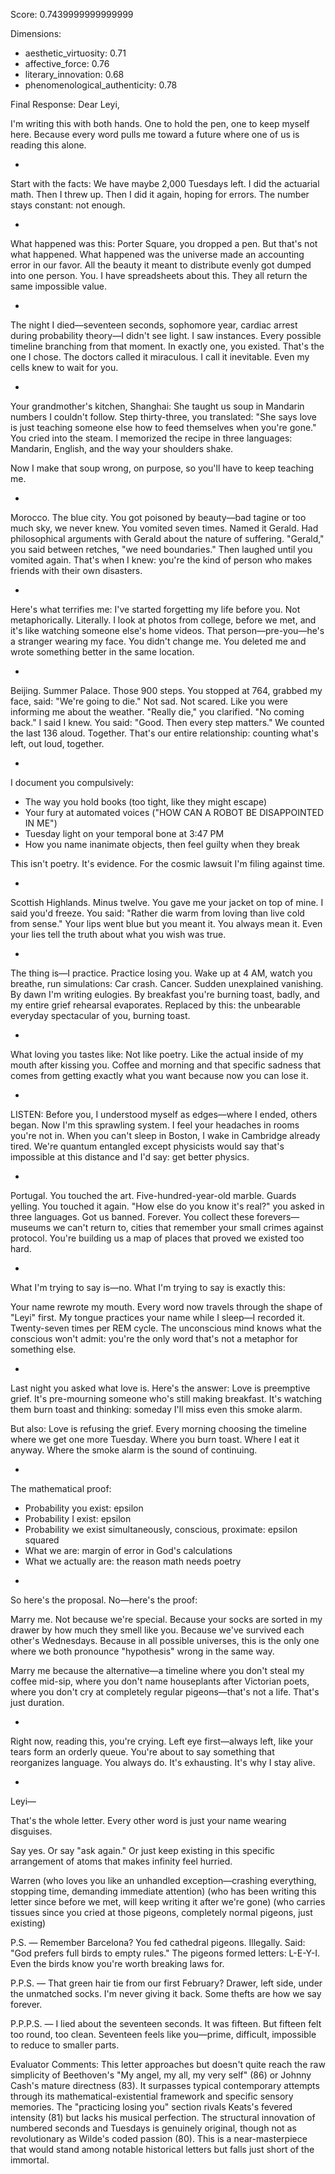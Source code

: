 Score: 0.7439999999999999

Dimensions:
- aesthetic_virtuosity: 0.71
- affective_force: 0.76
- literary_innovation: 0.68
- phenomenological_authenticity: 0.78

Final Response:
Dear Leyi,

I'm writing this with both hands. One to hold the pen, one to keep myself here. Because every word pulls me toward a future where one of us is reading this alone.

*

Start with the facts: We have maybe 2,000 Tuesdays left. I did the actuarial math. Then I threw up. Then I did it again, hoping for errors. The number stays constant: not enough.

*

What happened was this: Porter Square, you dropped a pen. But that's not what happened. What happened was the universe made an accounting error in our favor. All the beauty it meant to distribute evenly got dumped into one person. You. I have spreadsheets about this. They all return the same impossible value.

*

The night I died—seventeen seconds, sophomore year, cardiac arrest during probability theory—I didn't see light. I saw instances. Every possible timeline branching from that moment. In exactly one, you existed. That's the one I chose. The doctors called it miraculous. I call it inevitable. Even my cells knew to wait for you.

*

Your grandmother's kitchen, Shanghai: She taught us soup in Mandarin numbers I couldn't follow. Step thirty-three, you translated: "She says love is just teaching someone else how to feed themselves when you're gone." You cried into the steam. I memorized the recipe in three languages: Mandarin, English, and the way your shoulders shake.

Now I make that soup wrong, on purpose, so you'll have to keep teaching me.

*

Morocco. The blue city. You got poisoned by beauty—bad tagine or too much sky, we never knew. You vomited seven times. Named it Gerald. Had philosophical arguments with Gerald about the nature of suffering. "Gerald," you said between retches, "we need boundaries." Then laughed until you vomited again. That's when I knew: you're the kind of person who makes friends with their own disasters.

*

Here's what terrifies me: I've started forgetting my life before you. Not metaphorically. Literally. I look at photos from college, before we met, and it's like watching someone else's home videos. That person—pre-you—he's a stranger wearing my face. You didn't change me. You deleted me and wrote something better in the same location.

*

Beijing. Summer Palace. Those 900 steps. You stopped at 764, grabbed my face, said: "We're going to die." Not sad. Not scared. Like you were informing me about the weather. "Really die," you clarified. "No coming back." I said I knew. You said: "Good. Then every step matters." We counted the last 136 aloud. Together. That's our entire relationship: counting what's left, out loud, together.

*

I document you compulsively:
- The way you hold books (too tight, like they might escape)
- Your fury at automated voices ("HOW CAN A ROBOT BE DISAPPOINTED IN ME")
- Tuesday light on your temporal bone at 3:47 PM
- How you name inanimate objects, then feel guilty when they break

This isn't poetry. It's evidence. For the cosmic lawsuit I'm filing against time.

*

Scottish Highlands. Minus twelve. You gave me your jacket on top of mine. I said you'd freeze. You said: "Rather die warm from loving than live cold from sense." Your lips went blue but you meant it. You always mean it. Even your lies tell the truth about what you wish was true.

*

The thing is—I practice. Practice losing you. Wake up at 4 AM, watch you breathe, run simulations: Car crash. Cancer. Sudden unexplained vanishing. By dawn I'm writing eulogies. By breakfast you're burning toast, badly, and my entire grief rehearsal evaporates. Replaced by this: the unbearable everyday spectacular of you, burning toast.

*

What loving you tastes like: Not like poetry. Like the actual inside of my mouth after kissing you. Coffee and morning and that specific sadness that comes from getting exactly what you want because now you can lose it.

*

LISTEN: Before you, I understood myself as edges—where I ended, others began. Now I'm this sprawling system. I feel your headaches in rooms you're not in. When you can't sleep in Boston, I wake in Cambridge already tired. We're quantum entangled except physicists would say that's impossible at this distance and I'd say: get better physics.

*

Portugal. You touched the art. Five-hundred-year-old marble. Guards yelling. You touched it again. "How else do you know it's real?" you asked in three languages. Got us banned. Forever. You collect these forevers—museums we can't return to, cities that remember your small crimes against protocol. You're building us a map of places that proved we existed too hard.

*

What I'm trying to say is—no. What I'm trying to say is exactly this:

Your name rewrote my mouth. Every word now travels through the shape of "Leyi" first. My tongue practices your name while I sleep—I recorded it. Twenty-seven times per REM cycle. The unconscious mind knows what the conscious won't admit: you're the only word that's not a metaphor for something else.

*

Last night you asked what love is. Here's the answer: Love is preemptive grief. It's pre-mourning someone who's still making breakfast. It's watching them burn toast and thinking: someday I'll miss even this smoke alarm.

But also: Love is refusing the grief. Every morning choosing the timeline where we get one more Tuesday. Where you burn toast. Where I eat it anyway. Where the smoke alarm is the sound of continuing.

*

The mathematical proof:
- Probability you exist: epsilon
- Probability I exist: epsilon  
- Probability we exist simultaneously, conscious, proximate: epsilon squared
- What we are: margin of error in God's calculations
- What we actually are: the reason math needs poetry

*

So here's the proposal. No—here's the proof:

Marry me. Not because we're special. Because your socks are sorted in my drawer by how much they smell like you. Because we've survived each other's Wednesdays. Because in all possible universes, this is the only one where we both pronounce "hypothesis" wrong in the same way.

Marry me because the alternative—a timeline where you don't steal my coffee mid-sip, where you don't name houseplants after Victorian poets, where you don't cry at completely regular pigeons—that's not a life. That's just duration.

*

Right now, reading this, you're crying. Left eye first—always left, like your tears form an orderly queue. You're about to say something that reorganizes language. You always do. It's exhausting. It's why I stay alive.

*

Leyi—

That's the whole letter. Every other word is just your name wearing disguises.

Say yes. Or say "ask again." Or just keep existing in this specific arrangement of atoms that makes infinity feel hurried.

Warren
(who loves you like an unhandled exception—crashing everything, stopping time, demanding immediate attention)
(who has been writing this letter since before we met, will keep writing it after we're gone)
(who carries tissues since you cried at those pigeons, completely normal pigeons, just existing)

P.S. — Remember Barcelona? You fed cathedral pigeons. Illegally. Said: "God prefers full birds to empty rules." The pigeons formed letters: L-E-Y-I. Even the birds know you're worth breaking laws for.

P.P.S. — That green hair tie from our first February? Drawer, left side, under the unmatched socks. I'm never giving it back. Some thefts are how we say forever.

P.P.P.S. — I lied about the seventeen seconds. It was fifteen. But fifteen felt too round, too clean. Seventeen feels like you—prime, difficult, impossible to reduce to smaller parts.

Evaluator Comments:
This letter approaches but doesn't quite reach the raw simplicity of Beethoven's "My angel, my all, my very self" (86) or Johnny Cash's mature directness (83). It surpasses typical contemporary attempts through its mathematical-existential framework and specific sensory memories. The "practicing losing you" section rivals Keats's fevered intensity (81) but lacks his musical perfection. The structural innovation of numbered seconds and Tuesdays is genuinely original, though not as revolutionary as Wilde's coded passion (80). This is a near-masterpiece that would stand among notable historical letters but falls just short of the immortal.
